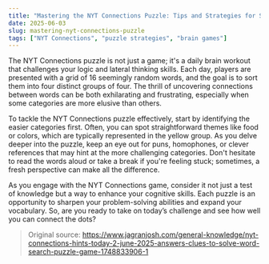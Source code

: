 ```yaml
---
title: "Mastering the NYT Connections Puzzle: Tips and Strategies for Success"
date: 2025-06-03
slug: mastering-nyt-connections-puzzle
tags: ["NYT Connections", "puzzle strategies", "brain games"]
---
```


The NYT Connections puzzle is not just a game; it's a daily brain workout that challenges your logic and lateral thinking skills. Each day, players are presented with a grid of 16 seemingly random words, and the goal is to sort them into four distinct groups of four. The thrill of uncovering connections between words can be both exhilarating and frustrating, especially when some categories are more elusive than others. 

To tackle the NYT Connections puzzle effectively, start by identifying the easier categories first. Often, you can spot straightforward themes like food or colors, which are typically represented in the yellow group. As you delve deeper into the puzzle, keep an eye out for puns, homophones, or clever references that may hint at the more challenging categories. Don't hesitate to read the words aloud or take a break if you're feeling stuck; sometimes, a fresh perspective can make all the difference.

As you engage with the NYT Connections game, consider it not just a test of knowledge but a way to enhance your cognitive skills. Each puzzle is an opportunity to sharpen your problem-solving abilities and expand your vocabulary. So, are you ready to take on today’s challenge and see how well you can connect the dots?

> Original source: https://www.jagranjosh.com/general-knowledge/nyt-connections-hints-today-2-june-2025-answers-clues-to-solve-word-search-puzzle-game-1748833906-1